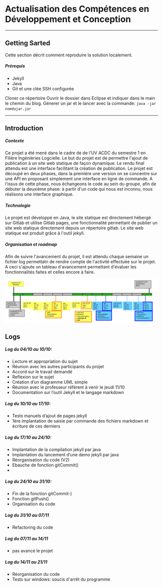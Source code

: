 # Actualisation des Compétences en Développement et Conception
***
## Getting Sarted
Cette section décrit comment reproduire la solution localement.
##### Prérequis
 - Jekyll
 - Java
 - Git et une clée SSH configurée

Cloner ce répertoire
Ouvrir le dossier dans Eclipse et indiquer dans le main le chemin du blog.
Génerer un jar et le lancer avec la commande:
`java -jar nomdujar.jar`
***
## Introduction
##### Contexte
Ce projet a été mené dans le cadre de de l'UV ACDC du semestre 1 en Filière Ingénièries Logcielle. Le but du projet est de permettre l'ajout de publication à un site web statique de façon dynamique. Le rendu final attendu est une interface facilitant la création de publication. Le projet est découpé en deux phases, dans la première une version on se concentre sur une API en proposant simplement une interface en ligne de commande. A l'issus de cette phase, nous échangeons le code au sein du groupe, afin de débuter la deuxième phase: à partir d'un code qui nous est inconnu, nous réalisons une interface graphique.
##### Technologie
Le projet est développé en Java, le site statique est directement hébergé sur Gitlab et utilise Gitlab pages, une fonctionnalité permettant de publier un site web statique directement depuis un répertoire gitlab. Le site web statique est produit grâce à l'outil jekyll.

##### Organisation et roadmap
Afin de suivre l'avancement du projet, il est attendu chaque semaine un fichier log permettatn de rendre compte de l'activité effectuée sur le projet. A ceci s'ajoute un tableau d'avancement permettant d'évaluer les fonctionnalités faites et celles encore à faire.

![Roadmap](https://github.com/Evrard-Nil/acdc/blob/master/roadmapACDC.png "roadmap")

## Logs
##### Log du 04/10 au 10/10:
- Lecture et appropriation du sujet
- Réunion avec les autres participants du projet
- Accord sur le travail demandé
- Reflexion sur le sujet
- Création d’un diagramme UML simple
- Réunion avec le professeur référent à venir le jeudi 11/10
- Documentation sur l’outil Jekyll et le langage markdown
##### Log du 10/10 au 17/10:
- Tests manuels d’ajout de pages jekyll
- 1ère implantation de saisie par commande des fichiers markdown et écriture de ces
derniers
##### Log du 17/10 au 24/10:
- Implantation de la compilation jekyll par java
- Implantation du lancement d’une demo jekyll par java
- Réorganisation du code (V2)
- Ebauche de fonction gitCommit()
- 
##### Log du 24/10 au 31/10:
- Fin de la fonction gitCommit-)
- Fonction gitPush()
- Organisation du code

##### Log du 31/10 au 07/11
- Refactoring du code

##### Log du 07/11 au 14/11
- pas avancé le projet

##### Log du 14/11 au 21/11
- Réorganisation du code 
- Tests sur windows: soucis d'arrêt du programme

